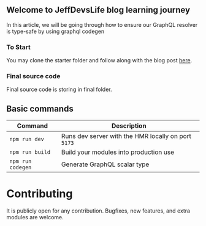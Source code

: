 ## Welcome to JeffDevsLife blog learning journey

In this article, we will be going through how to ensure our GraphQL resolver is type-safe by using graphql codegen

### To Start

You may clone the starter folder and follow along with the blog post [here](https://jeffdevslife.com).

### Final source code

Final source code is storing in final folder.

## Basic commands

| Command           | Description                                         |
| ----------------- | --------------------------------------------------- |
| `npm run dev`     | Runs dev server with the HMR locally on port `5173` |
| `npm run build`   | Build your modules into production use              |
| `npm run codegen` | Generate GraphQL scalar type                        |

# Contributing

It is publicly open for any contribution. Bugfixes, new features, and extra modules are welcome.
